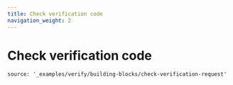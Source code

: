 ```yaml
---
title: Check verification code
navigation_weight: 2
---
```


# Check verification code

```tabbed_examples
source: '_examples/verify/building-blocks/check-verification-request'
```
